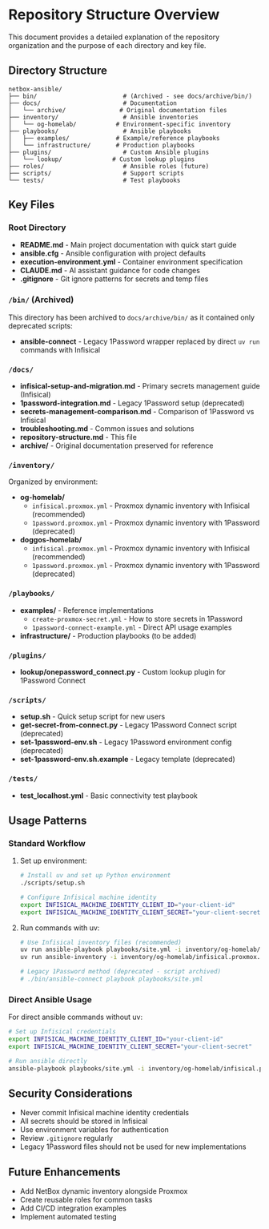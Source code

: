 # Repository Structure Overview

This document provides a detailed explanation of the repository organization and the purpose of each directory and key file.

## Directory Structure

```text
netbox-ansible/
├── bin/                        # (Archived - see docs/archive/bin/)
├── docs/                       # Documentation
│   └── archive/               # Original documentation files
├── inventory/                  # Ansible inventories
│   └── og-homelab/           # Environment-specific inventory
├── playbooks/                  # Ansible playbooks
│   ├── examples/             # Example/reference playbooks
│   └── infrastructure/       # Production playbooks
├── plugins/                    # Custom Ansible plugins
│   └── lookup/              # Custom lookup plugins
├── roles/                      # Ansible roles (future)
├── scripts/                    # Support scripts
└── tests/                      # Test playbooks
```

## Key Files

### Root Directory

- **README.md** - Main project documentation with quick start guide
- **ansible.cfg** - Ansible configuration with project defaults
- **execution-environment.yml** - Container environment specification
- **CLAUDE.md** - AI assistant guidance for code changes
- **.gitignore** - Git ignore patterns for secrets and temp files

### `/bin/` (Archived)

This directory has been archived to `docs/archive/bin/` as it contained only deprecated scripts:
- **ansible-connect** - Legacy 1Password wrapper replaced by direct `uv run` commands with Infisical

### `/docs/`

- **infisical-setup-and-migration.md** - Primary secrets management guide (Infisical)
- **1password-integration.md** - Legacy 1Password setup (deprecated)
- **secrets-management-comparison.md** - Comparison of 1Password vs Infisical
- **troubleshooting.md** - Common issues and solutions
- **repository-structure.md** - This file
- **archive/** - Original documentation preserved for reference

### `/inventory/`

Organized by environment:

- **og-homelab/**
  - `infisical.proxmox.yml` - Proxmox dynamic inventory with Infisical (recommended)
  - `1password.proxmox.yml` - Proxmox dynamic inventory with 1Password (deprecated)
- **doggos-homelab/**
  - `infisical.proxmox.yml` - Proxmox dynamic inventory with Infisical (recommended)
  - `1password.proxmox.yml` - Proxmox dynamic inventory with 1Password (deprecated)

### `/playbooks/`

- **examples/** - Reference implementations
  - `create-proxmox-secret.yml` - How to store secrets in 1Password
  - `1password-connect-example.yml` - Direct API usage examples
- **infrastructure/** - Production playbooks (to be added)

### `/plugins/`

- **lookup/onepassword_connect.py** - Custom lookup plugin for 1Password Connect

### `/scripts/`

- **setup.sh** - Quick setup script for new users
- **get-secret-from-connect.py** - Legacy 1Password Connect script (deprecated)
- **set-1password-env.sh** - Legacy 1Password environment config (deprecated)
- **set-1password-env.sh.example** - Legacy template (deprecated)

### `/tests/`

- **test_localhost.yml** - Basic connectivity test playbook

## Usage Patterns

### Standard Workflow

1. Set up environment:

   ```bash
   # Install uv and set up Python environment
   ./scripts/setup.sh
   
   # Configure Infisical machine identity
   export INFISICAL_MACHINE_IDENTITY_CLIENT_ID="your-client-id"
   export INFISICAL_MACHINE_IDENTITY_CLIENT_SECRET="your-client-secret"
   ```

2. Run commands with uv:

   ```bash
   # Use Infisical inventory files (recommended)
   uv run ansible-playbook playbooks/site.yml -i inventory/og-homelab/infisical.proxmox.yml
   uv run ansible-inventory -i inventory/og-homelab/infisical.proxmox.yml --list
   
   # Legacy 1Password method (deprecated - script archived)
   # ./bin/ansible-connect playbook playbooks/site.yml
   ```

### Direct Ansible Usage

For direct ansible commands without uv:

```bash
# Set up Infisical credentials
export INFISICAL_MACHINE_IDENTITY_CLIENT_ID="your-client-id"
export INFISICAL_MACHINE_IDENTITY_CLIENT_SECRET="your-client-secret"

# Run ansible directly
ansible-playbook playbooks/site.yml -i inventory/og-homelab/infisical.proxmox.yml
```

## Security Considerations

- Never commit Infisical machine identity credentials
- All secrets should be stored in Infisical
- Use environment variables for authentication
- Review `.gitignore` regularly
- Legacy 1Password files should not be used for new implementations

## Future Enhancements

- Add NetBox dynamic inventory alongside Proxmox
- Create reusable roles for common tasks
- Add CI/CD integration examples
- Implement automated testing
